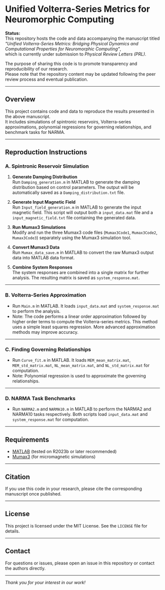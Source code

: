 # Unified Volterra-Series Metrics for Neuromorphic Computing

**Status:**  
This repository hosts the code and data accompanying the manuscript titled  
*"Unified Volterra-Series Metrics: Bridging Physical Dynamics and Computational Properties for Neuromorphic Computing"*,  
which is currently under submission to *Physical Review Letters (PRL)*.

The purpose of sharing this code is to promote transparency and reproducibility of our research.  
Please note that the repository content may be updated following the peer review process and eventual publication.

---

## Overview

This project contains code and data to reproduce the results presented in the above manuscript.  
It includes simulations of spintronic reservoirs, Volterra-series approximations, polynomial regressions for governing relationships, and benchmark tasks for NARMA.

---

## Reproduction Instructions

### A. Spintronic Reservoir Simulation

1. **Generate Damping Distribution**  
   Run `Damping_generation.m` in MATLAB to generate the damping distribution based on control parameters. The output will be automatically saved as a `Damping_distribution.txt` file.

2. **Generate Input Magnetic Field**  
   Run `Input_field_generation.m` in MATLAB to generate the input magnetic field. This script will output both a `input_data.mat` file and a `input_magnetic_field.txt` file containing the generated data.

3. **Run Mumax3 Simulations**  
   Modify and run the three Mumax3 code files (`Mumax3Code1`, `Mumax3Code2`, `Mumax3Code3`) separately using the Mumax3 simulation tool.

4. **Convert Mumax3 Data**  
   Run `Mumax_data_save.m` in MATLAB to convert the raw Mumax3 output data into MATLAB data format.

5. **Combine System Responses**  
   The system responses are combined into a single matrix for further analysis. The resulting matrix is saved as `system_response.mat`.

---

### B. Volterra-Series Approximation

- Run `Main.m` in MATLAB. It loads `input_data.mat` and `system_response.mat` to perform the analysis.  
- Note: The code performs a linear order approximation followed by higher order terms to compute the Volterra-series metrics. This method uses a simple least squares regression. More advanced approximation methods may improve accuracy.

---

### C. Finding Governing Relationships

- Run `Curve_fit.m` in MATLAB. It loads `MEM_mean_matrix.mat`, `MEM_std_matrix.mat`, `NL_mean_matrix.mat`, and `NL_std_matrix.mat` for computation.
- Note: Polynomial regression is used to approximate the governing relationships.  


---

### D. NARMA Task Benchmarks

- Run `NARMA2.m` and `NARMA10.m` in MATLAB to perform the NARMA2 and NARMA10 tasks respectively. Both scripts load `input_data.mat` and `system_response.mat` for computation.

---

## Requirements

- [MATLAB](https://www.mathworks.com/products/matlab.html) (tested on R2023b or later recommended)  
- [Mumax3](https://mumax.github.io/) (for micromagnetic simulations)

---

## Citation

If you use this code in your research, please cite the corresponding manuscript once published.

---

## License

This project is licensed under the MIT License. See the `LICENSE` file for details.

---

## Contact

For questions or issues, please open an issue in this repository or contact the authors directly.

---

*Thank you for your interest in our work!*
